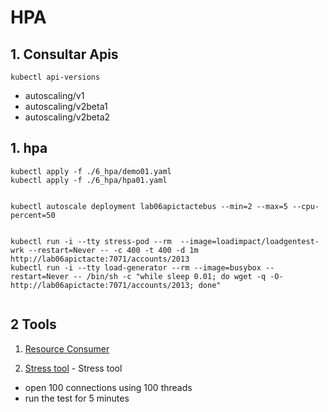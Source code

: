 # HPA

## 1. Consultar Apis

```
kubectl api-versions
```

* autoscaling/v1
* autoscaling/v2beta1
* autoscaling/v2beta2

## 1. hpa

```
kubectl apply -f ./6_hpa/demo01.yaml
kubectl apply -f ./6_hpa/hpa01.yaml


kubectl autoscale deployment lab06apictactebus --min=2 --max=5 --cpu-percent=50


kubectl run -i --tty stress-pod --rm  --image=loadimpact/loadgentest-wrk --restart=Never -- -c 400 -t 400 -d 1m http://lab06apictacte:7071/accounts/2013
kubectl run -i --tty load-generator --rm --image=busybox --restart=Never -- /bin/sh -c "while sleep 0.01; do wget -q -O- http://lab06apictacte:7071/accounts/2013; done"


```

## 2 Tools
1. [Resource Consumer](https://github.com/kubernetes/kubernetes/tree/master/test/images/resource-consumer)

1. [Stress tool](https://github.com/wg/wrk) - Stress tool
* open 100 connections using 100 threads
* run the test for 5 minutes